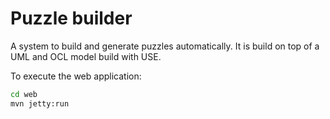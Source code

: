 
# Puzzle builder

A system to build and generate puzzles automatically. It is build on top of a UML and OCL model build with USE.

To execute the web application:

```bash
cd web
mvn jetty:run
```
